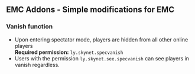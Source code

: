 ## EMC Addons - Simple modifications for EMC  
### Vanish function  
- Upon entering spectator mode, players are hidden from all other online players  
**Required permission:** `ly.skynet.specvanish`
- Users with the permission `ly.skynet.see.specvanish` can see players in vanish regardless.